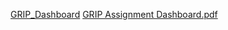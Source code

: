 [GRIP_Dashboard]([URL](https://drive.google.com/file/d/1O7WXXn_aZQGhCMARPsUMx2qiYBQQ3AiA/view?usp=drive_link)https://drive.google.com/file/d/1O7WXXn_aZQGhCMARPsUMx2qiYBQQ3AiA/view?usp=drive_link)
[GRIP Assignment Dashboard.pdf](https://github.com/Megha22b/GRIP-Dashboard/files/14418422/GRIP.Assignment.Dashboard.pdf)
